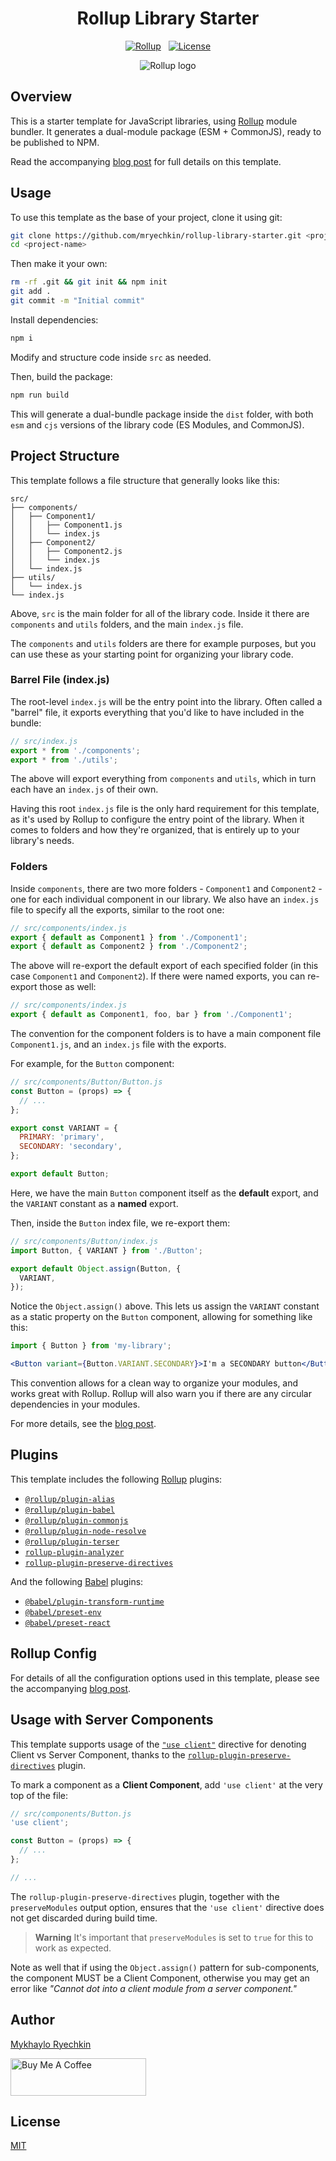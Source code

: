<h1 align="center"><b>Rollup</b> Library Starter</h1>

<p align="center" style="display: flex; align-items: center; justify-content: center; gap: 0.75rem;">
  <a href="https://rollupjs.org">
    <img src="https://img.shields.io/github/package-json/dependency-version/mryechkin/rollup-library-starter/dev/rollup?color=%23ef3334&style=for-the-badge" alt="Rollup" />
  </a>
  <a href="https://github.com/mryechkin/rollup-library-starter/blob/main/LICENSE">
    <img src="https://img.shields.io/github/license/mryechkin/rollup-library-starter?style=for-the-badge" alt="License" />
  </a>
</p>

<p align="center">
  <img src="https://www.misha.wtf/_next/image?url=%2Fblog%2Frollup-library-starter%2Fcover.png&w=640&q=100" alt="Rollup logo" />
</p>

## Overview

This is a starter template for JavaScript libraries, using [Rollup](https://www.rollupjs.org/) module bundler. It generates a dual-module package (ESM + CommonJS), ready to be published to NPM.

Read the accompanying [blog post](https://www.misha.wtf/blog/rollup-library-starter) for full details on this template.

## Usage

To use this template as the base of your project, clone it using git:

```bash
git clone https://github.com/mryechkin/rollup-library-starter.git <project-name>
cd <project-name>
```

Then make it your own:

```bash
rm -rf .git && git init && npm init
git add .
git commit -m "Initial commit"
```

Install dependencies:

```bash
npm i
```

Modify and structure code inside `src` as needed.

Then, build the package:

```bash
npm run build
```

This will generate a dual-bundle package inside the `dist` folder, with both `esm` and `cjs` versions of the library code (ES Modules, and CommonJS).

## Project Structure

This template follows a file structure that generally looks like this:

```
src/
├── components/
│   ├── Component1/
│   │   ├── Component1.js
│   │   └── index.js
│   ├── Component2/
│   │   ├── Component2.js
│   │   └── index.js
│   └── index.js
├── utils/
│   └── index.js
└── index.js
```

Above, `src` is the main folder for all of the library code. Inside it there are `components` and `utils` folders, and the main `index.js` file.

The `components` and `utils` folders are there for example purposes, but you can use these as your starting point for organizing your library code.

### Barrel File (index.js)

The root-level `index.js` will be the entry point into the library. Often called a "barrel" file, it exports everything that you'd like to have included in the bundle:

```jsx
// src/index.js
export * from './components';
export * from './utils';
```

The above will export everything from `components` and `utils`, which in turn each have an `index.js` of their own.

Having this root `index.js` file is the only hard requirement for this template, as it's used by Rollup to configure the entry point of the library. When it comes to folders and how they're organized, that is entirely up to your library's needs.

### Folders

Inside `components`, there are two more folders - `Component1` and `Component2` - one for each individual component in our library. We also have an `index.js` file to specify all the exports, similar to the root one:

```jsx
// src/components/index.js
export { default as Component1 } from './Component1';
export { default as Component2 } from './Component2';
```

The above will re-export the default export of each specified folder (in this case `Component1` and `Component2`). If there were named exports, you can re-export those as well:

```jsx
// src/components/index.js
export { default as Component1, foo, bar } from './Component1';
```

The convention for the component folders is to have a main component file `Component1.js`, and an `index.js` file with the exports.

For example, for the `Button` component:

```jsx
// src/components/Button/Button.js
const Button = (props) => {
  // ...
};

export const VARIANT = {
  PRIMARY: 'primary',
  SECONDARY: 'secondary',
};

export default Button;
```

Here, we have the main `Button` component itself as the **default** export, and the `VARIANT` constant as a **named** export.

Then, inside the `Button` index file, we re-export them:

```jsx
// src/components/Button/index.js
import Button, { VARIANT } from './Button';

export default Object.assign(Button, {
  VARIANT,
});
```

Notice the `Object.assign()` above. This lets us assign the `VARIANT` constant as a static property on the `Button` component, allowing for something like this:

```jsx
import { Button } from 'my-library';

<Button variant={Button.VARIANT.SECONDARY}>I'm a SECONDARY button</Button>;
```

This convention allows for a clean way to organize your modules, and works great with Rollup. Rollup will also warn you if there are any circular dependencies in your modules.

For more details, see the [blog post](https://www.misha.wtf/blog/rollup-library-starter#folder-structure).

## Plugins

This template includes the following [Rollup](https://www.rollupjs.org/) plugins:

- [`@rollup/plugin-alias`](https://www.npmjs.com/package/@rollup/plugin-alias)
- [`@rollup/plugin-babel`](https://github.com/rollup/plugins/tree/master/packages/babel)
- [`@rollup/plugin-commonjs`](https://www.npmjs.com/package/@rollup/plugin-commonjs)
- [`@rollup/plugin-node-resolve`](https://www.npmjs.com/package/@rollup/plugin-node-resolve)
- [`@rollup/plugin-terser`](https://www.npmjs.com/package/@rollup/plugin-terser)
- [`rollup-plugin-analyzer`](https://www.npmjs.com/package/rollup-plugin-analyzer)
- [`rollup-plugin-preserve-directives`](https://github.com/Ephem/rollup-plugin-preserve-directives)

And the following [Babel](https://babeljs.io) plugins:

- [`@babel/plugin-transform-runtime`](https://babeljs.io/docs/babel-plugin-transform-runtime/)
- [`@babel/preset-env`](https://babeljs.io/docs/babel-preset-env.html)
- [`@babel/preset-react`](https://babeljs.io/docs/babel-preset-react)

## Rollup Config

For details of all the configuration options used in this template, please see the accompanying [blog post](https://www.misha.wtf/blog/rollup-library-starter).

## Usage with Server Components

This template supports usage of the [`"use client"`](https://nextjs.org/docs/getting-started/react-essentials#the-use-client-directive) directive for denoting Client vs Server Component, thanks to the [`rollup-plugin-preserve-directives`](https://github.com/Ephem/rollup-plugin-preserve-directives) plugin.

To mark a component as a **Client Component**, add `'use client'` at the very top of the file:

```jsx
// src/components/Button.js
'use client';

const Button = (props) => {
  // ...
};

// ...
```

The `rollup-plugin-preserve-directives` plugin, together with the `preserveModules` output option, ensures that the `'use client'` directive does not get discarded during build time.

> **Warning**
> It's important that `preserveModules` is set to `true` for this to work as expected.

Note as well that if using the `Object.assign()` pattern for sub-components, the component MUST be a Client Component, otherwise you may get an error like _"Cannot dot into a client module from a server component."_

## Author

[Mykhaylo Ryechkin](https://github.com/mryechkin)

<a href="https://www.buymeacoffee.com/mryechkin" target="_blank"><img src="https://cdn.buymeacoffee.com/buttons/v2/default-yellow.png" alt="Buy Me A Coffee" style="height: 60px !important;width: 217px !important;" ></a>

## License

[MIT](https://choosealicense.com/licenses/mit/)

